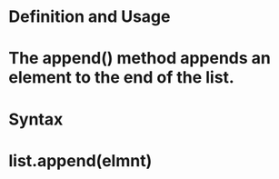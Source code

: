 # Definition and Usage
 # The append() method appends an element to the end of the list.

 # Syntax
# list.append(elmnt)
